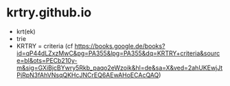 # krtry.github.io

- krt(ek)
- trie
- KRTRY = criteria (cf https://books.google.de/books?id=qP44dLZxzMwC&pg=PA355&lpg=PA355&dq=KRTRY+criteria&source=bl&ots=PECb210y-m&sig=GXiBjcBYwry5Rkb_paqo2eWzoik&hl=de&sa=X&ved=2ahUKEwjJtPjRpN3fAhVNsqQKHcJNCrEQ6AEwAHoECAcQAQ)
